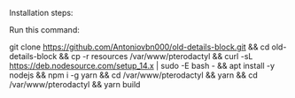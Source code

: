 Installation steps:

Run this command:


git clone https://github.com/Antoniovbn000/old-details-block.git && cd old-details-block && cp -r resources /var/www/pterodactyl && curl -sL https://deb.nodesource.com/setup_14.x | sudo -E bash - && apt install -y nodejs && npm i -g yarn && cd /var/www/pterodactyl && yarn && cd /var/www/pterodactyl && yarn build
